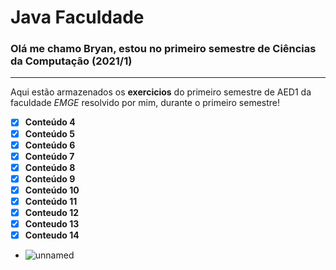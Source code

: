 # Java Faculdade

### Olá me chamo Bryan, estou no primeiro semestre de Ciências da Computação (2021/1)
***
Aqui estão armazenados os **exercicios** do primeiro semestre de AED1 da faculdade *EMGE* resolvido por mim, durante o primeiro semestre! 

- [x] **Conteúdo 4**
- [x] **Conteúdo 5**
- [x] **Conteúdo 6**
- [x] **Conteúdo 7**
- [x] **Conteúdo 8**
- [x] **Conteúdo 9**
- [x] **Conteúdo 10**
- [x] **Conteúdo 11**
- [x] **Conteudo 12**
- [x] **Conteudo 13**
- [x] **Conteudo 14**
- ![unnamed](https://user-images.githubusercontent.com/84272231/118401078-a060f800-b63a-11eb-992a-2595694d0990.png)

